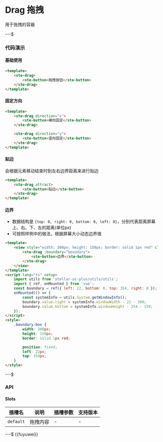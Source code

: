 # Drag 拖拽

用于拖拽的容器

---$

### 代码演示

#### 基础使用

```html
<template>
    <ste-drag>
        <ste-button>拖拽按钮</ste-button>
    </ste-drag>
</template>
```

#### 固定方向

```html
<template>
    <ste-drag direction="x">
        <ste-button>横向固定</ste-button>
    </ste-drag>

    <ste-drag direction="y">
        <ste-button>竖向固定</ste-button>
    </ste-drag>
</template>
```

#### 贴边

会根据元素移动结束时到左右边界距离来进行贴边

```html
<template>
    <ste-drag attract>
        <ste-button>贴边</ste-button>
    </ste-drag>
</template>
```

#### 边界

- 数据结构是 `{top: 0, right: 0, bottom: 0, left: 0}`，分别代表距离屏幕上、右、下、左的距离(单位px)
- 可按照样例中的做法，根据屏幕大小动态边界值

```html
<template>
    <view style="width: 300px; height: 150px; border: solid 1px red" class="boundary-box">
        <ste-drag :boundary="boundary">
            <ste-button>边界</ste-button>
        </ste-drag>
    </view>
</template>
<script lang="ts" setup>
    import utils from 'stellar-ui-plus/utils/utils';
    import { ref, onMounted } from 'vue';
    const boundary = ref({ left: 22, bottom: 0, top: 354, right: 0 });
    onMounted(() => {
        const systemInfo = utils.System.getWindowInfo();
        boundary.value.right = systemInfo.windowWidth - 22 - 300;
        boundary.value.bottom = systemInfo.windowHeight - 354 - 150;
    });
</script>
<style>
    .boundary-box {
        width: 300px;
        height: 150px;
        border: solid 1px red;

        position: fixed;
        left: 22px;
        top: 354px;
    }
</style>
```

---$

### API

<!-- props -->

#### Slots

| 插槽名    | 说明     | 插槽参数 | 支持版本 |
| --------- | -------- | -------- | -------- |
| `default` | 拖拽内容 | -        | -        |

---$
{{fuyuwei}}
